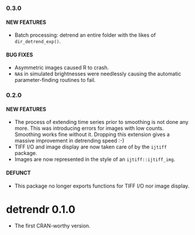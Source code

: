 ### 0.3.0

#### NEW FEATURES
* Batch processing: detrend an entire folder with the likes of `dir_detrend_exp()`.

#### BUG FIXES
* Asymmetric images caused R to crash.
* `NA`s in simulated brightnesses were needlessly causing the automatic parameter-finding routines to fail.


### 0.2.0

#### NEW FEATURES
* The process of extending time series prior to smoothing is not done any more. This was introducing errors for images with low counts. Smoothing works fine without it. Dropping this extension gives a massive improvement in detrending speed :-)
* TIFF I/O and image display are now taken care of by the `ijtiff` package.
* Images are now represented in the style of an `ijtiff::ijtiff_img`.

#### DEFUNCT
* This package no longer exports functions for TIFF I/O nor image display.


# detrendr 0.1.0
* The first CRAN-worthy version.
